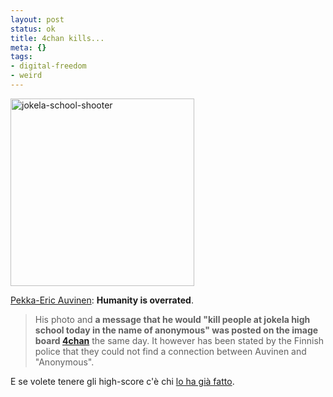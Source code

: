 ```yaml
--- 
layout: post
status: ok
title: 4chan kills...
meta: {}
tags: 
- digital-freedom
- weird
---
```

<img src="http://fast.mgpf.it//2009/02/jokela-school-shooter-294x300.jpg" alt="jokela-school-shooter" title="jokela-school-shooter" width="294" height="300" class="aligncenter size-medium wp-image-1278" />    
  
[Pekka-Eric Auvinen][1]: **Humanity is overrated**.  
  
> His photo and **a message that he would "kill people at jokela high school today in the name of anonymous" was posted on the image board [4chan][2]** the same day. It however has been stated by the Finnish police that they could not find a connection between Auvinen and "Anonymous".  
  
E se volete tenere gli high-score c'è chi [lo ha già fatto][3].  
  
[1]: http://en.wikipedia.org/wiki/Jokela_school_shooting  
[2]: http://4chan.org  
[3]: http://www.spreekillers.org/  
 
